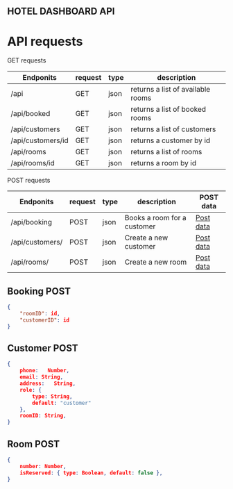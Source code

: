 ## HOTEL DASHBOARD API

# API requests

GET requests

| Endponits         | request | type | description                        |
|-------------------|---------|------|------------------------------------|
| /api              | GET     | json | returns a list of available rooms  |
| /api/booked       | GET     | json | returns a list of booked rooms     |
| /api/customers    | GET     | json | returns a list of customers        |
| /api/customers/id | GET     | json | returns a customer by id           |
| /api/rooms        | GET     | json | returns a list of rooms            |
| /api/rooms/id     | GET     | json | returns a room by id               |

POST requests

| Endponits       | request | type | description                  | POST data      |
|-----------------|---------|------|------------------------------|----------------|
| /api/booking    | POST    | json | Books a room for a customer  | [Post data](##-booking-post)  |
| /api/customers/ | POST    | json | Create a new customer        | [Post data](##-customer-post) |
| /api/rooms/     | POST    | json | Create a new room            | [Post data](##-room-post)     |


## Booking POST

```json
{
	"roomID": id,
	"customerID": id
}

```

## Customer POST

```json
{
    phone:   Number,
    email: String,
    address:   String,
    role: {
        type: String,
        default: "customer"
    },
    roomID: String,
}

```

## Room POST

```json
{
    number: Number,
    isReserved: { type: Boolean, default: false },
}

```
